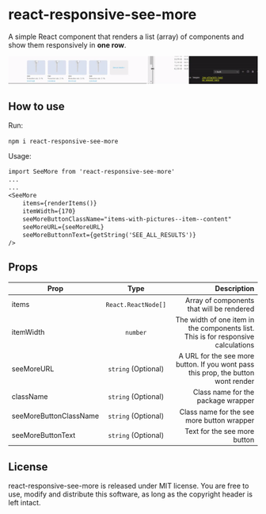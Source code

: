 # react-responsive-see-more

A simple React component that renders a list (array) of components and show them responsively in **one row**.

![React See More example](/example/example.gif)

## How to use

Run:

`npm i react-responsive-see-more`

Usage:

```
import SeeMore from 'react-responsive-see-more'
...
...
<SeeMore
    items={renderItems()}
    itemWidth={170}
    seeMoreButtonClassName="items-with-pictures--item--content"
    seeMoreURL={seeMoreURL}
    seeMoreButtonnText={getString('SEE_ALL_RESULTS')}
/>
```

## Props

| Prop                   |        Type         |                                                                       Description |
| ---------------------- | :-----------------: | --------------------------------------------------------------------------------: |
| items                  | `React.ReactNode[]` |                                         Array of components that will be rendered |
| itemWidth              |      `number`       | The width of one item in the components list. This is for responsive calculations |
| seeMoreURL             | `string` (Optional) | A URL for the see more button. If you wont pass this prop, the button wont render |
| className              | `string` (Optional) |                                                Class name for the package wrapper |
| seeMoreButtonClassName | `string` (Optional) |                                        Class name for the see more button wrapper |
| seeMoreButtonText      | `string` (Optional) |                                                      Text for the see more button |

## License

react-responsive-see-more is released under MIT license. You are free to use, modify and distribute this software, as long as the copyright header is left intact.
